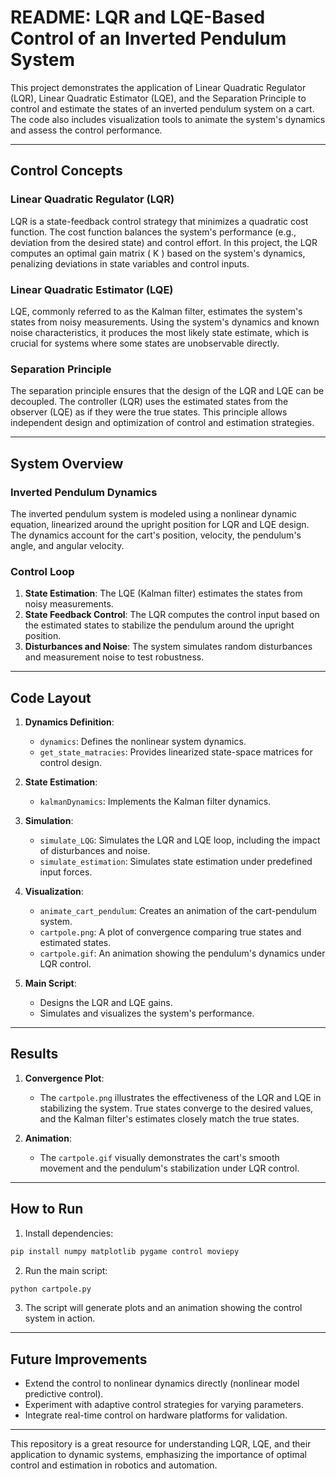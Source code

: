 # README: LQR and LQE-Based Control of an Inverted Pendulum System

This project demonstrates the application of Linear Quadratic Regulator (LQR), Linear Quadratic Estimator (LQE), and the Separation Principle to control and estimate the states of an inverted pendulum system on a cart. The code also includes visualization tools to animate the system's dynamics and assess the control performance.

---

## **Control Concepts**

### **Linear Quadratic Regulator (LQR)**

LQR is a state-feedback control strategy that minimizes a quadratic cost function. The cost function balances the system's performance (e.g., deviation from the desired state) and control effort. In this project, the LQR computes an optimal gain matrix \( K \) based on the system's dynamics, penalizing deviations in state variables and control inputs.

### **Linear Quadratic Estimator (LQE)**

LQE, commonly referred to as the Kalman filter, estimates the system's states from noisy measurements. Using the system's dynamics and known noise characteristics, it produces the most likely state estimate, which is crucial for systems where some states are unobservable directly.

### **Separation Principle**

The separation principle ensures that the design of the LQR and LQE can be decoupled. The controller (LQR) uses the estimated states from the observer (LQE) as if they were the true states. This principle allows independent design and optimization of control and estimation strategies.

---

## **System Overview**

### **Inverted Pendulum Dynamics**

The inverted pendulum system is modeled using a nonlinear dynamic equation, linearized around the upright position for LQR and LQE design. The dynamics account for the cart's position, velocity, the pendulum's angle, and angular velocity.

### **Control Loop**

1. **State Estimation**: The LQE (Kalman filter) estimates the states from noisy measurements.
2. **State Feedback Control**: The LQR computes the control input based on the estimated states to stabilize the pendulum around the upright position.
3. **Disturbances and Noise**: The system simulates random disturbances and measurement noise to test robustness.

---

## **Code Layout**

1. **Dynamics Definition**:
   - `dynamics`: Defines the nonlinear system dynamics.
   - `get_state_matracies`: Provides linearized state-space matrices for control design.

2. **State Estimation**:
   - `kalmanDynamics`: Implements the Kalman filter dynamics.

3. **Simulation**:
   - `simulate_LQG`: Simulates the LQR and LQE loop, including the impact of disturbances and noise.
   - `simulate_estimation`: Simulates state estimation under predefined input forces.

4. **Visualization**:
   - `animate_cart_pendulum`: Creates an animation of the cart-pendulum system.
   - `cartpole.png`: A plot of convergence comparing true states and estimated states.
   - `cartpole.gif`: An animation showing the pendulum's dynamics under LQR control.

5. **Main Script**:
   - Designs the LQR and LQE gains.
   - Simulates and visualizes the system's performance.

---

## **Results**

1. **Convergence Plot**:
   - The `cartpole.png` illustrates the effectiveness of the LQR and LQE in stabilizing the system. True states converge to the desired values, and the Kalman filter's estimates closely match the true states.

2. **Animation**:
   - The `cartpole.gif` visually demonstrates the cart's smooth movement and the pendulum's stabilization under LQR control.

---

## **How to Run**

1. Install dependencies:

```bash
pip install numpy matplotlib pygame control moviepy
```

2. Run the main script:

```bash
python cartpole.py
```

3. The script will generate plots and an animation showing the control system in action.

---

## **Future Improvements**

- Extend the control to nonlinear dynamics directly (nonlinear model predictive control).
- Experiment with adaptive control strategies for varying parameters.
- Integrate real-time control on hardware platforms for validation.

---

This repository is a great resource for understanding LQR, LQE, and their application to dynamic systems, emphasizing the importance of optimal control and estimation in robotics and automation.
